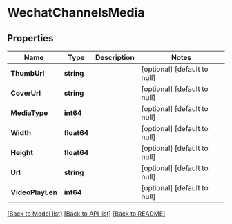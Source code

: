 # WechatChannelsMedia

## Properties
Name | Type | Description | Notes
------------ | ------------- | ------------- | -------------
**ThumbUrl** | **string** |  | [optional] [default to null]
**CoverUrl** | **string** |  | [optional] [default to null]
**MediaType** | **int64** |  | [optional] [default to null]
**Width** | **float64** |  | [optional] [default to null]
**Height** | **float64** |  | [optional] [default to null]
**Url** | **string** |  | [optional] [default to null]
**VideoPlayLen** | **int64** |  | [optional] [default to null]

[[Back to Model list]](../README.md#documentation-for-models) [[Back to API list]](../README.md#documentation-for-api-endpoints) [[Back to README]](../README.md)


